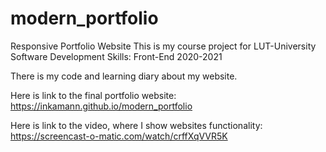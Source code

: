 # modern_portfolio
Responsive Portfolio Website
This is my course project for LUT-University Software Development Skills: Front-End 2020-2021

There is my code and learning diary about my website.

Here is link to the final portfolio website: https://inkamann.github.io/modern_portfolio

Here is link to the video, where I show websites functionality: https://screencast-o-matic.com/watch/crffXqVVR5K 
